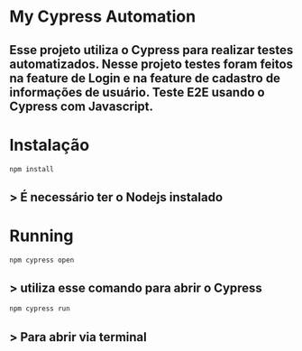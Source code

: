 # My Cypress Automation 

## Esse projeto utiliza o Cypress para realizar testes automatizados. Nesse projeto testes foram feitos na  feature de Login e na feature de cadastro de informações de usuário. Teste E2E usando o Cypress com Javascript.

# Instalação

```bash
npm install
```

## > É necessário ter o **Nodejs** instalado

# Running
```bash
npm cypress open 
```
## > utiliza esse comando para abrir o Cypress

```bash
npm cypress run
```
## > Para abrir via terminal